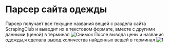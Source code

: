 # Парсер сайта одежды
Парсер получает все текущие названия вещей с раздела сайта ScrapingClub и выводит их в текстовом формате, вместе с другими данными (ценой) в терминал
![Снимок](https://user-images.githubusercontent.com/86593476/208715876-cc43d971-44f3-4005-8842-a7295ffdc49a.PNG)
После вывода цены и названия одежды,я сделала вывод количества найденных вещей в терминал
![1](https://user-images.githubusercontent.com/86593476/208716627-be9671e1-9b6e-49c5-a2ee-909b9f4ba65b.PNG)
